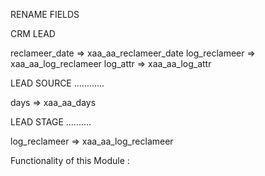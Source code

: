 RENAME FIELDS 

CRM LEAD

reclameer_date                   =>  xaa_aa_reclameer_date
log_reclameer                    =>  xaa_aa_log_reclameer
log_attr                         =>  xaa_aa_log_attr

LEAD SOURCE
............

days                             =>  xaa_aa_days

LEAD STAGE
..........

log_reclameer                    =>  xaa_aa_log_reclameer

Functionality of this Module : 
